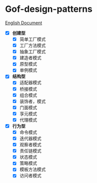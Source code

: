 # Gof-design-patterns
[English Document]()
- [x] **创建型**
    - [x] 简单工厂模式
    - [x] 工厂方法模式
    - [x] 抽象工厂模式
    - [x] 建造者模式
    - [x] 原型模式
    - [x] 单例模式
- [x] **结构型**
    - [x] 适配器模式
    - [x] 桥接模式
    - [x] 组合模式
    - [x] 装饰者，模式
    - [x] 门面模式
    - [x] 享元模式
    - [x] 代理模式
- [x] **行为型**
    - [x] 命令模式
    - [x] 迭代器模式
    - [x] 观察者模式
    - [x] 责任链模式
    - [x] 状态模式
    - [x] 策略模式
    - [x] 模板方法模式
    - [x] 访问者模式
